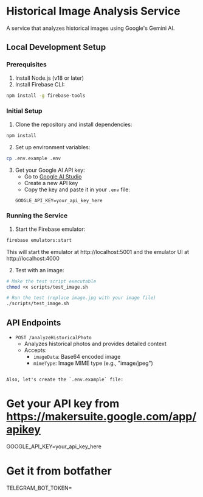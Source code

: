 # Historical Image Analysis Service

A service that analyzes historical images using Google's Gemini AI.

## Local Development Setup

### Prerequisites

1. Install Node.js (v18 or later)
2. Install Firebase CLI:
```bash
npm install -g firebase-tools
```

### Initial Setup

1. Clone the repository and install dependencies:
```bash
npm install
```

2. Set up environment variables:
```bash
cp .env.example .env
```

3. Get your Google AI API key:
   - Go to [Google AI Studio](https://makersuite.google.com/app/apikey)
   - Create a new API key
   - Copy the key and paste it in your `.env` file:
   ```
   GOOGLE_API_KEY=your_api_key_here
   ```

### Running the Service

1. Start the Firebase emulator:
```bash
firebase emulators:start
```
This will start the emulator at http://localhost:5001 and the emulator UI at http://localhost:4000

2. Test with an image:
```bash
# Make the test script executable
chmod +x scripts/test_image.sh

# Run the test (replace image.jpg with your image file)
./scripts/test_image.sh
```

## API Endpoints

- `POST /analyzeHistoricalPhoto`
  - Analyzes historical photos and provides detailed context
  - Accepts: 
    - `imageData`: Base64 encoded image
    - `mimeType`: Image MIME type (e.g., "image/jpeg")
```

Also, let's create the `.env.example` file:

```
# Get your API key from https://makersuite.google.com/app/apikey
GOOGLE_API_KEY=your_api_key_here
# Get it from botfather
TELEGRAM_BOT_TOKEN=
```
